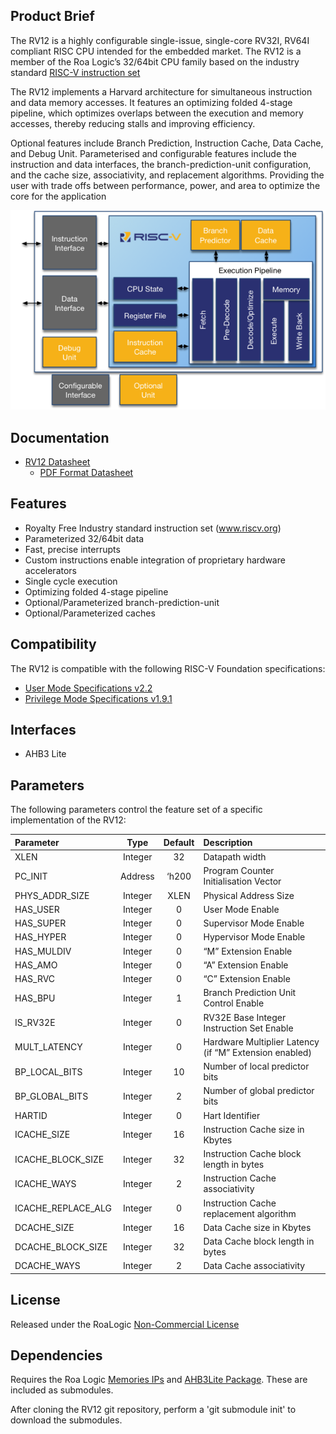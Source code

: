 ## Product Brief

The RV12 is a highly configurable single-issue, single-core RV32I, RV64I
compliant RISC CPU intended for the embedded market. The RV12 is a member of the
Roa Logic’s 32/64bit CPU family based on the industry standard [RISC-V
instruction set](https://riscv.org/)

The RV12 implements a Harvard architecture for simultaneous instruction and data
memory accesses. It features an optimizing folded 4-stage pipeline, which
optimizes overlaps between the execution and memory accesses, thereby reducing
stalls and improving efficiency.

Optional features include Branch Prediction, Instruction Cache, Data Cache, and
Debug Unit. Parameterised and configurable features include the instruction and
data interfaces, the branch-prediction-unit configuration, and the cache size,
associativity, and replacement algorithms. Providing the user with trade offs
between performance, power, and area to optimize the core for the application

![RV12 RISC-V Architecture](assets/img/RV12_Arch.png)

## Documentation

- [RV12 Datasheet](DATASHEET.md)
  - [PDF Format Datasheet](docs/RoaLogic_RV12_RISCV_Datasheet.pdf)

## Features

- Royalty Free Industry standard instruction set (www.riscv.org)
- Parameterized 32/64bit data
- Fast, precise interrupts
- Custom instructions enable integration of proprietary hardware accelerators
- Single cycle execution
- Optimizing folded 4-stage pipeline
- Optional/Parameterized branch-prediction-unit
- Optional/Parameterized caches

## Compatibility

The RV12 is compatible with the following RISC-V Foundation  specifications:

- [User Mode Specifications v2.2](https://github.com/riscv/riscv-isa-manual/releases/download/riscv-user-2.2/riscv-spec-v2.2.pdf)
- [Privilege Mode Specifications v1.9.1](https://github.com/riscv/riscv-isa-manual/blob/master/release/riscv-privileged-v1.9.1.pdf)

## Interfaces

- AHB3 Lite

## Parameters

The following parameters control the feature set of a specific implementation of
the RV12:

| Parameter          |  Type   | Default | Description                              |
| :----------------- | :-----: | :-----: | :--------------------------------------- |
| XLEN               | Integer |   32    | Datapath width                           |
| PC_INIT            | Address |  ‘h200  | Program Counter Initialisation Vector    |
| PHYS_ADDR_SIZE     | Integer |  XLEN   | Physical Address Size                    |
| HAS_USER           | Integer |    0    | User Mode Enable                         |
| HAS_SUPER          | Integer |    0    | Supervisor Mode Enable                   |
| HAS_HYPER          | Integer |    0    | Hypervisor Mode Enable                   |
| HAS_MULDIV         | Integer |    0    | “M” Extension Enable                     |
| HAS_AMO            | Integer |    0    | “A” Extension Enable                     |
| HAS_RVC            | Integer |    0    | “C” Extension Enable                     |
| HAS_BPU            | Integer |    1    | Branch Prediction Unit Control Enable    |
| IS_RV32E           | Integer |    0    | RV32E Base Integer Instruction Set Enable |
| MULT_LATENCY       | Integer |    0    | Hardware Multiplier Latency (if “M” Extension enabled) |
| BP_LOCAL_BITS      | Integer |   10    | Number of local predictor bits           |
| BP_GLOBAL_BITS     | Integer |    2    | Number of global predictor bits          |
| HARTID             | Integer |    0    | Hart Identifier                          |
| ICACHE_SIZE        | Integer |   16    | Instruction Cache size in Kbytes         |
| ICACHE_BLOCK_SIZE  | Integer |   32    | Instruction Cache block length in bytes  |
| ICACHE_WAYS        | Integer |    2    | Instruction Cache associativity          |
| ICACHE_REPLACE_ALG | Integer |    0    | Instruction Cache replacement algorithm  |
| DCACHE_SIZE        | Integer |   16    | Data Cache size in Kbytes                |
| DCACHE_BLOCK_SIZE  | Integer |   32    | Data Cache block length in bytes         |
| DCACHE_WAYS        | Integer |    2    | Data Cache associativity                 |

## License

Released under the RoaLogic [Non-Commercial License](/LICENSE.md)

## Dependencies 
Requires the Roa Logic [Memories IPs](https://github.com/RoaLogic/memory) and [AHB3Lite Package](https://github.com/RoaLogic/ahb3lite_pkg). These are included as submodules. 

After cloning the RV12 git repository, perform a 'git submodule init' to download the submodules.